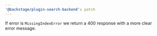 ```yaml
---
'@backstage/plugin-search-backend': patch
---
```


If error is `MissingIndexError` we return a 400 response with a more clear error message.
